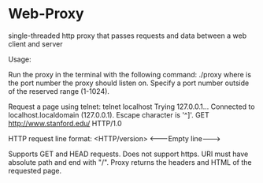 # Web-Proxy
single-threaded http proxy that passes requests and data between a web client and server

Usage:

Run the proxy in the terminal with the following command:
    ./proxy <port>
    where <port> is the port number the proxy should listen on. Specify a port number outside of the reserved range (1-1024).
    
Request a page using telnet:
    telnet localhost <port>
    Trying 127.0.0.1...
    Connected to localhost.localdomain (127.0.0.1).
    Escape character is '^]'.
    GET http://www.stanford.edu/ HTTP/1.0

HTTP request line format: 
    <request-method-name> <request-URI> <HTTP/version>
    <---Empty line--->
    
Supports GET and HEAD requests. Does not support https. URI must have absolute path and end with "/".
Proxy returns the headers and HTML of the requested page. 
